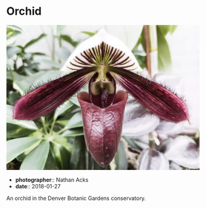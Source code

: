 # Orchid

![A white and deep purple, pitcher-shaped orchid flower](assets/2018-01-27-orchid.webp)

* **photographer**:: Nathan Acks  
* **date**:: 2018-01-27

An orchid in the Denver Botanic Gardens conservatory.
